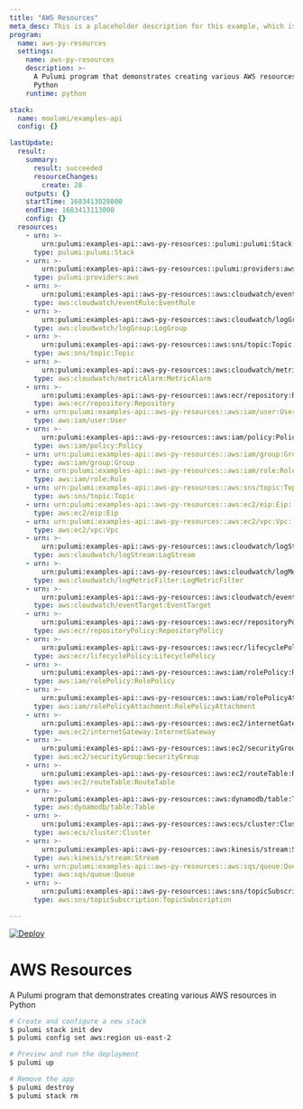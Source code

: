 ```yaml
---
title: "AWS Resources"
meta_desc: This is a placeholder description for this example, which is an interesting example of how to do something with Pulumi.
program:
  name: aws-py-resources
  settings:
    name: aws-py-resources
    description: >-
      A Pulumi program that demonstrates creating various AWS resources in
      Python
    runtime: python

stack:
  name: moolumi/examples-api
  config: {}

lastUpdate:
  result:
    summary:
      result: succeeded
      resourceChanges:
        create: 28
    outputs: {}
    startTime: 1683413028000
    endTime: 1683413113000
    config: {}
  resources:
    - urn: >-
        urn:pulumi:examples-api::aws-py-resources::pulumi:pulumi:Stack::aws-py-resources-examples-api
      type: pulumi:pulumi:Stack
    - urn: >-
        urn:pulumi:examples-api::aws-py-resources::pulumi:providers:aws::default_5_40_0
      type: pulumi:providers:aws
    - urn: >-
        urn:pulumi:examples-api::aws-py-resources::aws:cloudwatch/eventRule:EventRule::myeventrule
      type: aws:cloudwatch/eventRule:EventRule
    - urn: >-
        urn:pulumi:examples-api::aws-py-resources::aws:cloudwatch/logGroup:LogGroup::myloggroup
      type: aws:cloudwatch/logGroup:LogGroup
    - urn: >-
        urn:pulumi:examples-api::aws-py-resources::aws:sns/topic:Topic::myloginstopic
      type: aws:sns/topic:Topic
    - urn: >-
        urn:pulumi:examples-api::aws-py-resources::aws:cloudwatch/metricAlarm:MetricAlarm::mymetricalarm
      type: aws:cloudwatch/metricAlarm:MetricAlarm
    - urn: >-
        urn:pulumi:examples-api::aws-py-resources::aws:ecr/repository:Repository::myrepository
      type: aws:ecr/repository:Repository
    - urn: urn:pulumi:examples-api::aws-py-resources::aws:iam/user:User::myuser
      type: aws:iam/user:User
    - urn: >-
        urn:pulumi:examples-api::aws-py-resources::aws:iam/policy:Policy::mypolicy
      type: aws:iam/policy:Policy
    - urn: urn:pulumi:examples-api::aws-py-resources::aws:iam/group:Group::mygroup
      type: aws:iam/group:Group
    - urn: urn:pulumi:examples-api::aws-py-resources::aws:iam/role:Role::myrole
      type: aws:iam/role:Role
    - urn: urn:pulumi:examples-api::aws-py-resources::aws:sns/topic:Topic::mytopic
      type: aws:sns/topic:Topic
    - urn: urn:pulumi:examples-api::aws-py-resources::aws:ec2/eip:Eip::myeip
      type: aws:ec2/eip:Eip
    - urn: urn:pulumi:examples-api::aws-py-resources::aws:ec2/vpc:Vpc::myvpc
      type: aws:ec2/vpc:Vpc
    - urn: >-
        urn:pulumi:examples-api::aws-py-resources::aws:cloudwatch/logStream:LogStream::mylogstream
      type: aws:cloudwatch/logStream:LogStream
    - urn: >-
        urn:pulumi:examples-api::aws-py-resources::aws:cloudwatch/logMetricFilter:LogMetricFilter::mylogmetricfilter
      type: aws:cloudwatch/logMetricFilter:LogMetricFilter
    - urn: >-
        urn:pulumi:examples-api::aws-py-resources::aws:cloudwatch/eventTarget:EventTarget::myeventtarget
      type: aws:cloudwatch/eventTarget:EventTarget
    - urn: >-
        urn:pulumi:examples-api::aws-py-resources::aws:ecr/repositoryPolicy:RepositoryPolicy::myrepositorypolicy
      type: aws:ecr/repositoryPolicy:RepositoryPolicy
    - urn: >-
        urn:pulumi:examples-api::aws-py-resources::aws:ecr/lifecyclePolicy:LifecyclePolicy::mylifecyclepolicy
      type: aws:ecr/lifecyclePolicy:LifecyclePolicy
    - urn: >-
        urn:pulumi:examples-api::aws-py-resources::aws:iam/rolePolicy:RolePolicy::myrolepolicy
      type: aws:iam/rolePolicy:RolePolicy
    - urn: >-
        urn:pulumi:examples-api::aws-py-resources::aws:iam/rolePolicyAttachment:RolePolicyAttachment::myrolepolicyattachment
      type: aws:iam/rolePolicyAttachment:RolePolicyAttachment
    - urn: >-
        urn:pulumi:examples-api::aws-py-resources::aws:ec2/internetGateway:InternetGateway::myinternetgateway
      type: aws:ec2/internetGateway:InternetGateway
    - urn: >-
        urn:pulumi:examples-api::aws-py-resources::aws:ec2/securityGroup:SecurityGroup::mysecuritygroup
      type: aws:ec2/securityGroup:SecurityGroup
    - urn: >-
        urn:pulumi:examples-api::aws-py-resources::aws:ec2/routeTable:RouteTable::myroutetable
      type: aws:ec2/routeTable:RouteTable
    - urn: >-
        urn:pulumi:examples-api::aws-py-resources::aws:dynamodb/table:Table::mytable
      type: aws:dynamodb/table:Table
    - urn: >-
        urn:pulumi:examples-api::aws-py-resources::aws:ecs/cluster:Cluster::mycluster
      type: aws:ecs/cluster:Cluster
    - urn: >-
        urn:pulumi:examples-api::aws-py-resources::aws:kinesis/stream:Stream::mystream
      type: aws:kinesis/stream:Stream
    - urn: urn:pulumi:examples-api::aws-py-resources::aws:sqs/queue:Queue::myqueue
      type: aws:sqs/queue:Queue
    - urn: >-
        urn:pulumi:examples-api::aws-py-resources::aws:sns/topicSubscription:TopicSubscription::mytopicsubscription
      type: aws:sns/topicSubscription:TopicSubscription

---
```


[![Deploy](https://get.pulumi.com/new/button.svg)](https://app.pulumi.com/new?template=https://github.com/pulumi/examples/blob/master/aws-py-resources/README.md)

# AWS Resources

A Pulumi program that demonstrates creating various AWS resources in Python

```bash
# Create and configure a new stack
$ pulumi stack init dev
$ pulumi config set aws:region us-east-2

# Preview and run the deployment
$ pulumi up

# Remove the app
$ pulumi destroy
$ pulumi stack rm
```

